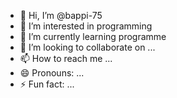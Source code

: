 - 👋 Hi, I’m @bappi-75
- 👀 I’m interested in programming
- 🌱 I’m currently learning programme
- 💞️ I’m looking to collaborate on ...
- 📫 How to reach me ...
- 😄 Pronouns: ...
- ⚡ Fun fact: ...

<!---
bappi-75/bappi-75 is a ✨ special ✨ repository because its `README.md` (this file) appears on your GitHub profile.
You can click the Preview link to take a look at your changes.
--->
